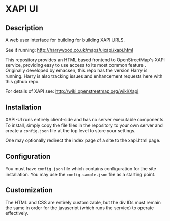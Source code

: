 XAPI UI
========

Description
-----------

A web user interface for building for building XAPI URLS.

See it running: http://harrywood.co.uk/maps/uixapi/xapi.html

This repository provides an HTML based frontend to OpenStreetMap's
XAPI service, providing easy to use access to its most common feature
.
Originally developed by emacsen, this repo has the version Harry is running.
Harry is also tracking issues and enhancement requests here with this github
repo.

For details of XAPI see: http://wiki.openstreetmap.org/wiki/Xapi


Installation
------------

XAPI-UI runs entirely client-side and has no server executable
components. To install, simply copy the file files in the repository
to your own server and create a `config.json` file at the top level to
store your settings.

One may optionally redirect the index page of a site to the xapi.html
page.

Configuration
-------------
You must have `config.json` file which contains configuration for the
site installation. You may use the `config-sample.json` file as a
starting point.

Customization
-------------

The HTML and CSS are entirely customizable, but the div IDs must
remain the same in order for the javascript (which runs the service)
to operate effectively.
